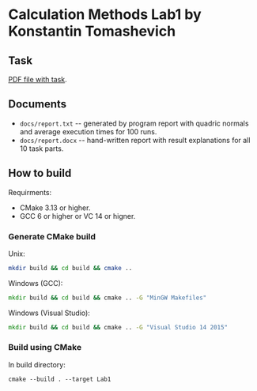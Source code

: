 # Calculation Methods Lab1 by Konstantin Tomashevich
## Task
[PDF file with task](https://vk.com/doc241315804_494463907?hash=b68f82597a174ec0ec&dl=9c3ae79fb0e2c937df).
## Documents
* `docs/report.txt` -- generated by program report with quadric normals and average execution times for 100 runs.
* `docs/report.docx` -- hand-written report with result explanations for all 10 task parts.
## How to build
Requirments:
* CMake 3.13 or higher.
* GCC 6 or higher or VC 14 or higner.
### Generate CMake build
Unix:
```bash
mkdir build && cd build && cmake ..
```
Windows (GCC):
```cmd
mkdir build && cd build && cmake .. -G "MinGW Makefiles"
```
Windows (Visual Studio):
```cmd
mkdir build && cd build && cmake .. -G "Visual Studio 14 2015"
```
### Build using CMake
In build directory:
```
cmake --build . --target Lab1
```
